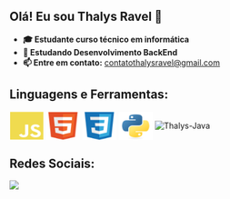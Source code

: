 ## Olá! Eu sou Thalys Ravel 👋

- **🎓 Estudante curso técnico em informática**
- **🚀 Estudando Desenvolvimento BackEnd**
- **📫 Entre em contato:** contatothalysravel@gmail.com
## Linguagens e Ferramentas:
<div style="display: inline_block">
  <img align="center" alt="Thalys-Js" height="50" width="60" src="https://raw.githubusercontent.com/devicons/devicon/master/icons/javascript/javascript-plain.svg">
  <img align="center" alt="Thalys-HTML" height="50" width="60" src="https://raw.githubusercontent.com/devicons/devicon/master/icons/html5/html5-original.svg">
  <img align="center" alt="Thalys-CSS" height="50" width="60" src="https://raw.githubusercontent.com/devicons/devicon/master/icons/css3/css3-original.svg">
  <img align="center" alt="Thalys-Python" height="50" width="60" src="https://raw.githubusercontent.com/devicons/devicon/master/icons/python/python-original.svg">
  <img align="center" alt="Thalys-Java" width="50" height="60" src="https://cdn.jsdelivr.net/gh/devicons/devicon@latest/icons/java/java-original.svg" alt="java">
</div>

   ## Redes Sociais:
<div> 
  <a href="https://www.linkedin.com/in/thalys-ravel-2b2908371" target="_blank"><img src="https://img.shields.io/badge/-LinkedIn-%230077B5?style=for-the-badge&logo=linkedin&logoColor=white" target="_blank"></a> 
</div>
